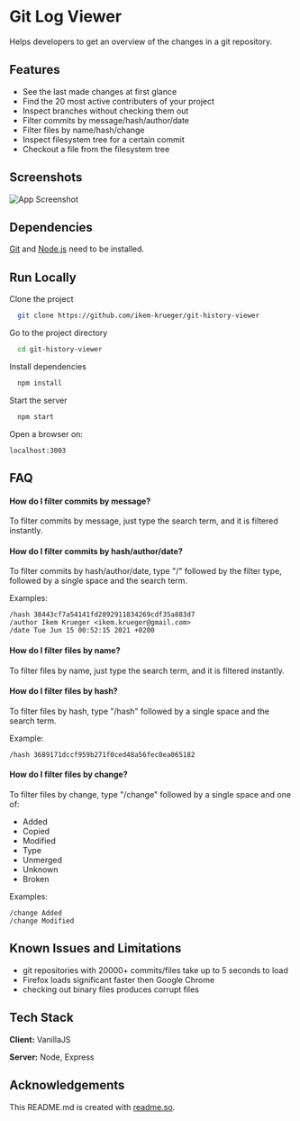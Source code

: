 
# Git Log Viewer

Helps developers to get an overview of the changes in a git repository.

## Features

- See the last made changes at first glance
- Find the 20 most active contributers of your project
- Inspect branches without checking them out
- Filter commits by message/hash/author/date
- Filter files by name/hash/change
- Inspect filesystem tree for a certain commit
- Checkout a file from the filesystem tree

## Screenshots

![App Screenshot](https://github.com/ikem-krueger/git-history-viewer/raw/master/Screenshot.png)

## Dependencies

[Git](https://git-scm.com/downloads) and [Node.js](https://nodejs.org/en/download/) need to be installed.

## Run Locally

Clone the project

```bash
  git clone https://github.com/ikem-krueger/git-history-viewer
```

Go to the project directory

```bash
  cd git-history-viewer
```

Install dependencies

```bash
  npm install
```

Start the server

```bash
  npm start
```

Open a browser on:

    localhost:3003

## FAQ

#### How do I filter commits by message?

To filter commits by message, just type the search term, and it is filtered instantly.

#### How do I filter commits by hash/author/date?

To filter commits by hash/author/date, type "/" followed by the filter type, followed by a single space and the search term.

Examples:

    /hash 38443cf7a54141fd2892911834269cdf35a883d7
    /author Ikem Krueger <ikem.krueger@gmail.com>
    /date Tue Jun 15 00:52:15 2021 +0200

#### How do I filter files by name?

To filter files by name, just type the search term, and it is filtered instantly.

#### How do I filter files by hash?

To filter files by hash, type "/hash" followed by a single space and the search term.

Example:

    /hash 3689171dccf959b271f0ced48a56fec0ea065182

#### How do I filter files by change?

To filter files by change, type "/change" followed by a single space and one of:

* Added
* Copied
* Modified
* Type
* Unmerged
* Unknown
* Broken

Examples:

    /change Added
    /change Modified

## Known Issues and Limitations

* git repositories with 20000+ commits/files take up to 5 seconds to load
* Firefox loads significant faster then Google Chrome
* checking out binary files produces corrupt files

## Tech Stack

**Client:** VanillaJS

**Server:** Node, Express

## Acknowledgements

This README.md is created with [readme.so](https://readme.so/).
